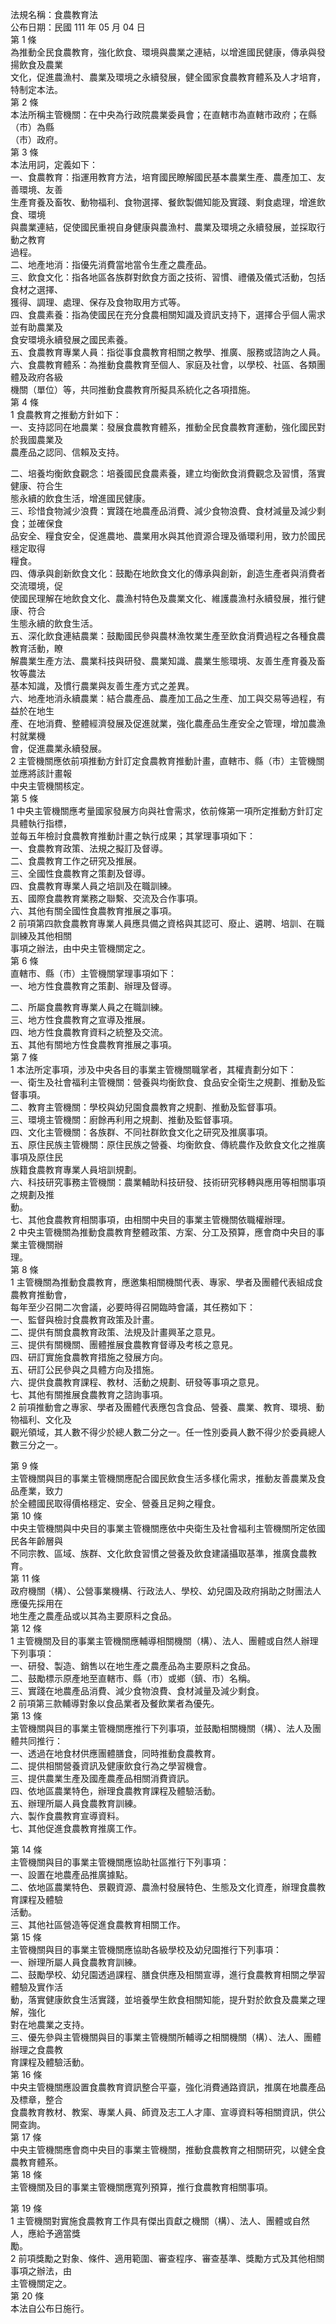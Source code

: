 法規名稱：食農教育法  
公布日期：民國 111 年 05 月 04 日  
第 1 條  
為推動全民食農教育，強化飲食、環境與農業之連結，以增進國民健康，傳承與發揚飲食及農業  
文化，促進農漁村、農業及環境之永續發展，健全國家食農教育體系及人才培育，特制定本法。  
第 2 條  
本法所稱主管機關：在中央為行政院農業委員會；在直轄市為直轄市政府；在縣（市）為縣  
（市）政府。  
第 3 條  
本法用詞，定義如下：  
一、食農教育：指運用教育方法，培育國民瞭解國民基本農業生產、農產加工、友善環境、友善  
生產育養及畜牧、動物福利、食物選擇、餐飲製備知能及實踐、剩食處理，增進飲食、環境  
與農業連結，促使國民重視自身健康與農漁村、農業及環境之永續發展，並採取行動之教育  
過程。  
二、地產地消：指優先消費當地當令生產之農產品。  
三、飲食文化：指各地區各族群對飲食方面之技術、習慣、禮儀及儀式活動，包括食材之選擇、  
獲得、調理、處理、保存及食物取用方式等。  
四、食農素養：指為使國民在充分食農相關知識及資訊支持下，選擇合乎個人需求並有助農業及  
食安環境永續發展之國民素養。  
五、食農教育專業人員：指從事食農教育相關之教學、推廣、服務或諮詢之人員。  
六、食農教育體系：為推動食農教育至個人、家庭及社會，以學校、社區、各類團體及政府各級  
機關（單位）等，共同推動食農教育所擬具系統化之各項措施。  
第 4 條  
1 食農教育之推動方針如下：  
一、支持認同在地農業：發展食農教育體系，推動全民食農教育運動，強化國民對於我國農業及  
農產品之認同、信賴及支持。  


二、培養均衡飲食觀念：培養國民食農素養，建立均衡飲食消費觀念及習慣，落實健康、符合生  
態永續的飲食生活，增進國民健康。  
三、珍惜食物減少浪費：實踐在地農產品消費、減少食物浪費、食材減量及減少剩食；並確保食  
品安全、糧食安全，促進農地、農業用水與其他資源合理及循環利用，致力於國民穩定取得  
糧食。  
四、傳承與創新飲食文化：鼓勵在地飲食文化的傳承與創新，創造生產者與消費者交流環境，促  
使國民理解在地飲食文化、農漁村特色及農業文化、維護農漁村永續發展，推行健康、符合  
生態永續的飲食生活。  
五、深化飲食連結農業：鼓勵國民參與農林漁牧業生產至飲食消費過程之各種食農教育活動，瞭  
解農業生產方法、農業科技與研發、農業知識、農業生態環境、友善生產育養及畜牧等農法  
基本知識，及慣行農業與友善生產方式之差異。  
六、地產地消永續農業：結合農產品、農產加工品之生產、加工與交易等過程，有益於在地生  
產、在地消費、整體經濟發展及促進就業，強化農產品生產安全之管理，增加農漁村就業機  
會，促進農業永續發展。  
2 主管機關應依前項推動方針訂定食農教育推動計畫，直轄市、縣（市）主管機關並應將該計畫報  
中央主管機關核定。  
第 5 條  
1 中央主管機關應考量國家發展方向與社會需求，依前條第一項所定推動方針訂定具體執行指標，  
並每五年檢討食農教育推動計畫之執行成果；其掌理事項如下：  
一、食農教育政策、法規之擬訂及督導。  
二、食農教育工作之研究及推展。  
三、全國性食農教育之策劃及督導。  
四、食農教育專業人員之培訓及在職訓練。  
五、國際食農教育業務之聯繫、交流及合作事項。  
六、其他有關全國性食農教育推展之事項。  
2 前項第四款食農教育專業人員應具備之資格與其認可、廢止、遴聘、培訓、在職訓練及其他相關  
事項之辦法，由中央主管機關定之。  
第 6 條  
直轄市、縣（市）主管機關掌理事項如下：  
一、地方性食農教育之策劃、辦理及督導。  


二、所屬食農教育專業人員之在職訓練。  
三、地方性食農教育之宣導及推展。  
四、地方性食農教育資料之統整及交流。  
五、其他有關地方性食農教育推展之事項。  
第 7 條  
1 本法所定事項，涉及中央各目的事業主管機關職掌者，其權責劃分如下：  
一、衛生及社會福利主管機關：營養與均衡飲食、食品安全衛生之規劃、推動及監督事項。  
二、教育主管機關：學校與幼兒園食農教育之規劃、推動及監督事項。  
三、環境主管機關：廚餘再利用之規劃、推動及監督事項。  
四、文化主管機關：各族群、不同社群飲食文化之研究及推廣事項。  
五、原住民族主管機關：原住民族之營養、均衡飲食、傳統農作及飲食文化之推廣事項及原住民  
族籍食農教育專業人員培訓規劃。  
六、科技研究事務主管機關：農業輔助科技研發、技術研究移轉與應用等相關事項之規劃及推  
動。  
七、其他食農教育相關事項，由相關中央目的事業主管機關依職權辦理。  
2 中央主管機關為推動食農教育整體政策、方案、分工及預算，應會商中央目的事業主管機關辦  
理。  
第 8 條  
1 主管機關為推動食農教育，應邀集相關機關代表、專家、學者及團體代表組成食農教育推動會，  
每年至少召開二次會議，必要時得召開臨時會議，其任務如下：  
一、監督與檢討食農教育政策及計畫。  
二、提供有關食農教育政策、法規及計畫興革之意見。  
三、提供有關機關、團體推展食農教育督導及考核之意見。  
四、研訂實施食農教育措施之發展方向。  
五、研訂公民參與之具體方向及措施。  
六、提供食農教育課程、教材、活動之規劃、研發等事項之意見。  
七、其他有關推展食農教育之諮詢事項。  
2 前項推動會之專家、學者及團體代表應包含食品、營養、農業、教育、環境、動物福利、文化及  
觀光領域，其人數不得少於總人數二分之一。任一性別委員人數不得少於委員總人數三分之一。  


第 9 條  
主管機關與目的事業主管機關應配合國民飲食生活多樣化需求，推動友善農業及食品產業，致力  
於全體國民取得價格穩定、安全、營養且足夠之糧食。  
第 10 條  
中央主管機關與中央目的事業主管機關應依中央衛生及社會福利主管機關所定依國民各年齡層與  
不同宗教、區域、族群、文化飲食習慣之營養及飲食建議攝取基準，推廣食農教育。  
第 11 條  
政府機關（構）、公營事業機構、行政法人、學校、幼兒園及政府捐助之財團法人應優先採用在  
地生產之農產品或以其為主要原料之食品。  
第 12 條  
1 主管機關及目的事業主管機關應輔導相關機關（構）、法人、團體或自然人辦理下列事項：  
一、研發、製造、銷售以在地生產之農產品為主要原料之食品。  
二、鼓勵標示原產地至直轄市、縣（市）或鄉（鎮、市）名稱。  
三、實踐在地農產品消費、減少食物浪費、食材減量及減少剩食。  
2 前項第三款輔導對象以食品業者及餐飲業者為優先。  
第 13 條  
主管機關與目的事業主管機關應推行下列事項，並鼓勵相關機關（構）、法人及團體共同推行：  
一、透過在地食材供應團體膳食，同時推動食農教育。  
二、提供相關營養資訊及健康飲食行為之學習機會。  
三、提供農業生產及國產農產品相關消費資訊。  
四、依地區農業特色，辦理食農教育課程及體驗活動。  
五、辦理所屬人員食農教育訓練。  
六、製作食農教育宣導資料。  
七、其他促進食農教育推廣工作。  


第 14 條  
主管機關與目的事業主管機關應協助社區推行下列事項：  
一、設置在地農產品推廣據點。  
二、依地區農業特色、景觀資源、農漁村發展特色、生態及文化資產，辦理食農教育課程及體驗  
活動。  
三、其他社區營造等促進食農教育相關工作。  
第 15 條  
主管機關與目的事業主管機關應協助各級學校及幼兒園推行下列事項：  
一、辦理所屬人員食農教育訓練。  
二、鼓勵學校、幼兒園透過課程、膳食供應及相關宣導，進行食農教育相關之學習體驗及實作活  
動，落實健康飲食生活實踐，並培養學生飲食相關知能，提升對於飲食及農業之理解，強化  
對在地農業之支持。  
三、優先參與主管機關與目的事業主管機關所輔導之相關機關（構）、法人、團體辦理之食農教  
育課程及體驗活動。  
第 16 條  
中央主管機關應設置食農教育資訊整合平臺，強化消費通路資訊，推廣在地農產品及標章，整合  
食農教育教材、教案、專業人員、師資及志工人才庫、宣導資料等相關資訊，供公開查詢。  
第 17 條  
中央主管機關應會商中央目的事業主管機關，推動食農教育之相關研究，以健全食農教育體系。  
第 18 條  
主管機關及目的事業主管機關應寬列預算，推行食農教育相關事項。  


第 19 條  
1 主管機關對實施食農教育工作具有傑出貢獻之機關（構）、法人、團體或自然人，應給予適當獎  
勵。  
2 前項獎勵之對象、條件、適用範圍、審查程序、審查基準、獎勵方式及其他相關事項之辦法，由  
主管機關定之。  
第 20 條  
本法自公布日施行。  


